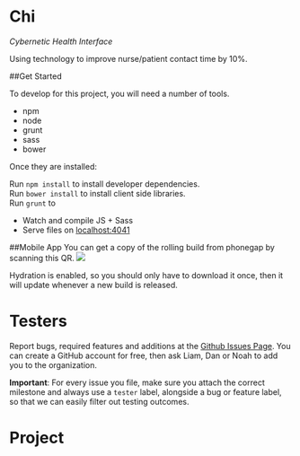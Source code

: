 Chi
===
_Cybernetic Health Interface_

Using technology to improve nurse/patient contact time by 10%.

##Get Started

To develop for this project, you will need a number of tools.
* npm
* node
* grunt
* sass
* bower

Once they are installed:

Run `npm install` to install developer dependencies.  
Run `bower install` to install client side libraries.  
Run `grunt` to 
* Watch and compile JS + Sass
* Serve files on [localhost:4041](localhost:4041)

##Mobile App
You can get a copy of the rolling build from phonegap by scanning this QR.
![](https://chart.googleapis.com/chart?chs=116x116&cht=qr&chl=http://build.phonegap.com/apps/994817/install/?qr_key=1sHyLADykBtB2xTrWJML&chld=L|1&choe=UTF-8)

Hydration is enabled, so you should only have to download it once, then it will 
update whenever a new build is released.

Testers
=======

Report bugs, required features and additions at the [Github Issues Page](https://github.com/AstralDynamics/chi/issues).
You can create a GitHub account for free, then ask Liam, Dan or Noah to add you to the organization.

__Important__: For every issue you file, make sure you attach the correct milestone and always use a `tester` label, alongside a bug or feature label, so that we can easily filter out testing outcomes.

Project
=======
